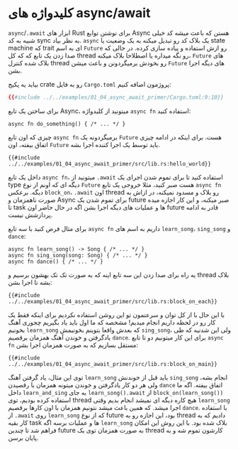 # کلیدواژه های async/await

`async`/`.await` ابزار های Rust برای نوشتن توابع Async هستن که باعث میشه کد خیلی شبیه به کد sync به نظر بیاد.
`async` یک بلاک کد رو تبدیل میکنه به یک وضعیت یا state machine که trait ای به اسم `Future` رو ازش استفاده و پیاده سازی کرده.
در حالی که صدا زدن یک تابع که که کل thread رو نگه میداره یا اصطلاحا بلاک میکنه، `Future` های بلاک شده کنترل thread رو بخودش برمیگردونن و باعث میشن `Future` های دیگه اجرا بشن.

بیاید یه پکیج crate رو به فایل `Cargo.toml` پروژمون اضافه کنیم:

```toml
{{#include ../../examples/01_04_async_await_primer/Cargo.toml:9:10}}
```

برای ساختن یک تابع Async، میتونید از کلیدواژه `async fn` استفاده کنید:

```rust,edition2018
async fn do_something() { /* ... */ }
```

چیزی که اون تابع `async fn` برمیگردونه یک `Future` هست. برای اینکه در ادامه چیزی اتفاق بیفته، اون `Future` باید توسط یک اجرا کننده اجرا بشه.

```rust,edition2018
{{#include ../../examples/01_04_async_await_primer/src/lib.rs:hello_world}}
```

داخل یک تابع `async fn`، میتونید از `.await` استفاده کنید تا برای تموم شدن اجرای یک type دیگه ای که اونم از نوع `Future` هست صبر کنید، مثلا خروجی یک تابع `async fn` دیگه. برعکس `block_on`، `.await` اون thread رو بلاک و مسدود نمیکنه، در ازاش به صورت ناهمزمان و Async برای تموم شدن یک future صبر میکنه، و این کار اجازه میده تا task ها و عملیات های دیگه اجرا بشن اگه در حال حاضر اون future قادر به ادامه پردازشش نیست.

برای مثال فرض کنید با سه تابع `async fn` داریم به اسم های `learn_song`، `sing_song` و `dance`:

```rust,ignore
async fn learn_song() -> Song { /* ... */ }
async fn sing_song(song: Song) { /* ... */ }
async fn dance() { /* ... */ }
```

یه راه برای صدا زدن این سه تابع اینه که به صورت تک تک بهشون برسیم و thread بلاک بشه تا اجرا بشن:

```rust,ignore
{{#include ../../examples/01_04_async_await_primer/src/lib.rs:block_on_each}}
```

با این حال با از کل توان و سرعتمون تو این روشن استفاده نکردیم برای اینکه فقط یک کار رو در لحظه داریم انجام میدیم!
مشخصه که ما اول باید یاد بگیریم چجوری آهنگ بخونیم `learn_song` که بعدش واقعا بتوینم بخونیمش `sing_song`، ولی این شدنیه که طی یادگرفتن و خوندن آهنگ همزمان برقصیم `dance`. برای این کار میتونیم دو تا تابع `async fn` مستقل بسازیم که به صورت همزمان اجرا بشن:

```rust,ignore
{{#include ../../examples/01_04_async_await_primer/src/lib.rs:block_on_main}}
```

توی این مثال، یاد گرفتن آهنگ `learn_song` باید قبل از خوندنش `sing_song` انجام بشه، ولی هر دو کار یادگرفتن و خوندن میتونه همزمان با رقصیدن `dance` اتفاق بیفته. اگه ما داخل `learn_and_sing` به جای `learn_song().await` از `block_on(learn_song())` استفاده کرده بودیم، توی thread هیچ کاره دیگه ای نمیشد انجام بدیم وقتی `learn_song` اجرا میشد.
که همین باعث میشد نتونیم همزمان با اون کارها برقصیم `dance`. با استفاده از `.await` روی `learn_song` که از نوع future بود، این اجازه رو به thread دادیم که به کار بقیه task ها و عملیات برسه اگه `learn_song` بلاک شده بود. با این روش این امکان فراهم شد تا چندین future به صورت همزمان توی یک thread کارشون تموم شه و به پایان برسن.
